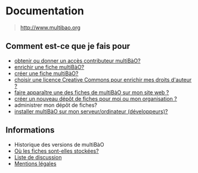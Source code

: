 # Documentation

> http://www.multibao.org

## Comment est-ce que je fais pour

* [obtenir ou donner un accès contributeur multiBàO?](https://github.com/multibao/contributions/blob/master/pages/documentation/obtenir_donner_acces_contributeur.md)
* [enrichir une fiche multiBàO?](https://github.com/multibao/contributions/blob/master/pages/documentation/enrichir_une_fiche.md)
* [créer une fiche multiBàO?](https://github.com/multibao/contributions/blob/master/pages/documentation/creer_fiche_multibao.md)
* [choisir une licence Creative Commons pour enrichir mes droits d'auteur ?](http://creativecommons.fr/licences/les-6-licences/)
* [faire apparaître une des fiches de multiBàO sur mon site web ?](https://github.com/multibao/contributions/blob/master/pages/documentation/faire_apparaitre_fiche_sur_mon_site.md)
* [créer un nouveau dépôt de fiches pour moi ou mon organisation ?](https://github.com/multibao/contributions/blob/master/pages/documentation/creer_un_depot.md)
* administrer mon dépôt de fiches?
* [installer multiBàO sur mon serveur/ordinateur (développeurs)?](https://github.com/multibao/site/blob/master/README.md)

## Informations

* Historique des versions de multiBàO
* [Où les fiches sont-elles stockées?](https://github.com/multibao/contributions/blob/master/pages/documentation/stockage_fiches.md)
* [Liste de discussion](http://lists.imaginationforpeople.org/cgi-bin/mailman/listinfo/multibao)
* [Mentions légales](http://www.multibao.org/pages/multibao/contributions/blob/master/pages/documentation/mentions_legales)


